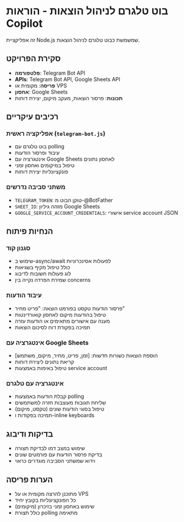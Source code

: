 # בוט טלגרם לניהול הוצאות - הוראות Copilot

זה אפליקציית Node.js שמשמשת כבוט טלגרם לניהול הוצאות.

## סקירת הפרויקט
- **פלטפורמה**: Telegram Bot API
- **APIs**: Telegram Bot API, Google Sheets API
- **פריסה**: מקומית או VPS
- **אחסון**: Google Sheets
- **תכונות**: פרסור הוצאות, מעקב מיקום, יצירת דוחות

## רכיבים עיקריים

### אפליקציה ראשית (`telegram-bot.js`)
- בוט טלגרם עם polling
- עיבוד ופרסור הודעות
- אינטגרציה עם Google Sheets לאחסון נתונים
- טיפול במיקומים ואחסון זמני
- פונקציונליות יצירת דוחות

### משתני סביבה נדרשים
- `TELEGRAM_TOKEN`: טוקן הבוט מ-@BotFather
- `SHEET_ID`: מזהה גיליון Google Sheets
- `GOOGLE_SERVICE_ACCOUNT_CREDENTIALS`: אישורי service account JSON

## הנחיות פיתוח

### סגנון קוד
- שימוש ב-async/await לפעולות אסינכרוניות
- כולל טיפול מקיף בשגיאות
- לוג פעולות חשובות לדיבוג
- שמירת הפרדה נקייה בין concerns

### עיבוד הודעות
- פרסור הודעות טקסט בפורמט הוצאה: "פריט מחיר"
- טיפול בהודעות מיקום לאחסון קואורדינטות
- מענה עם אישורים מתאימים או הודעות עזרה
- תמיכה בפקודת דוח לסיכום הוצאות

### אינטגרציה עם Google Sheets
- הוספת הוצאות כשורות חדשות: [זמן, פריט, מחיר, מיקום, משתמש]
- קריאת נתונים ליצירת דוחות
- טיפול באימות באמצעות service account

### אינטגרציה עם טלגרם
- קבלת הודעות באמצעות polling
- שליחת תגובות מעוצבות חזרה למשתמשים
- טיפול בסוגי הודעות שונים (טקסט, מיקום)
- תמיכה בפקודות ו-inline keyboards

## בדיקות ודיבוג
- שימוש במצב דמו לבדיקת תצורה
- בדיקת פרסור הודעות עם פורמטים שונים
- וידוא שמשתני הסביבה מוגדרים כראוי

## הערות פריסה
- מתוכנן להרצה מקומית או על VPS
- כל הפונקציונליות בקובץ יחיד
- שימוש באחסון זמני בזיכרון (מיקומים)
- כולל תצורת polling מתאימה
